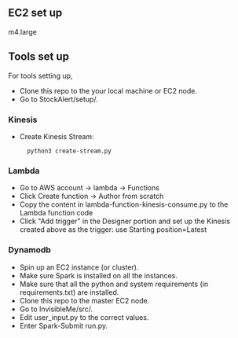 ## EC2 set up
m4.large


## Tools set up
For tools setting up, 
* Clone this repo to the your local machine or EC2 node. 
* Go to StockAlert/setup/.

### Kinesis
* Create Kinesis Stream:

        python3 create-stream.py

### Lambda
* Go to AWS account -> lambda -> Functions
* Click Create function -> Author from scratch
* Copy the content in lambda-function-kinesis-consume.py to the Lambda function code
* Click "Add trigger" in the Designer portion and set up the Kinesis created above as the trigger: use Starting position=Latest

### Dynamodb
* Spin up an EC2 instance (or cluster). 
* Make sure Spark is installed on all the instances.
* Make sure that all the python and system requirements (in requirements.txt) are installed.
* Clone this repo to the master EC2 node. 
* Go to InvisibleMe/src/.
* Edit user_input.py to the correct values. 
* Enter Spark-Submit run.py.
